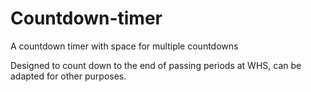 # Countdown-timer
A countdown timer with space for multiple countdowns

Designed to count down to the end of passing periods at WHS, can be adapted for other purposes.
